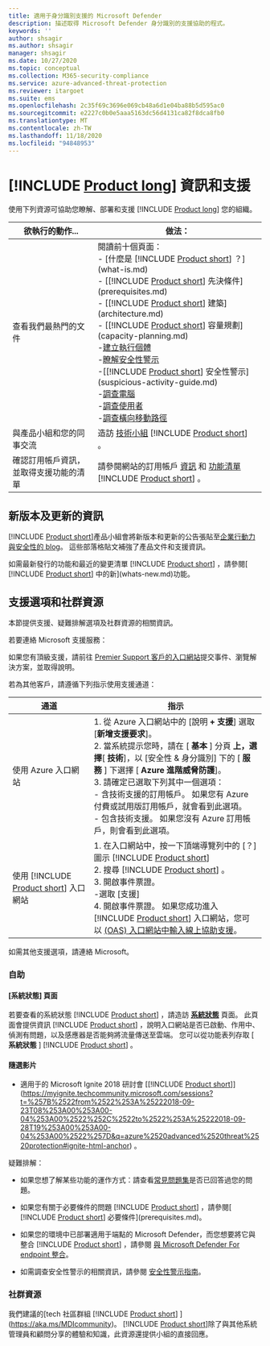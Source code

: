 ```yaml
---
title: 適用于身分識別支援的 Microsoft Defender
description: 描述取得 Microsoft Defender 身分識別的支援協助的程式。
keywords: ''
author: shsagir
ms.author: shsagir
manager: shsagir
ms.date: 10/27/2020
ms.topic: conceptual
ms.collection: M365-security-compliance
ms.service: azure-advanced-threat-protection
ms.reviewer: itargoet
ms.suite: ems
ms.openlocfilehash: 2c35f69c3696e069cb48a6d1e04ba88b5d595ac0
ms.sourcegitcommit: e2227c0b0e5aaa5163dc56d4131ca82f8dca8fb0
ms.translationtype: MT
ms.contentlocale: zh-TW
ms.lasthandoff: 11/18/2020
ms.locfileid: "94848953"
---
```

# <a name="product-long-information-and-support"></a>[!INCLUDE [Product long](includes/product-long.md)] 資訊和支援

使用下列資源可協助您瞭解、部署和支援 [!INCLUDE [Product long](includes/product-long.md)] 您的組織。

|欲執行的動作...|做法：|
|----|----|
|查看我們最熱門的文件|閱讀前十個頁面：<br>- [什麼是 [!INCLUDE [Product short](includes/product-short.md)] ？](what-is.md)<br>- [[!INCLUDE [Product short](includes/product-short.md)] 先決條件](prerequisites.md)<br>- [[!INCLUDE [Product short](includes/product-short.md)] 建築](architecture.md)<br>- [[!INCLUDE [Product short](includes/product-short.md)] 容量規劃](capacity-planning.md)<br>-[建立執行個體](install-step1.md)<br>-[瞭解安全性警示](understanding-security-alerts.md)<br>-[[!INCLUDE [Product short](includes/product-short.md)] 安全性警示](suspicious-activity-guide.md)<br>-[調查電腦](investigate-a-computer.md)<br>-[調查使用者](investigate-a-user.md)<br>-[調查橫向移動路徑](investigate-lateral-movement-path.md)
|與產品小組和您的同事交流|造訪 [技術小組](https://techcommunity.microsoft.com/t5/Azure-Advanced-Threat-Protection/bd-p/AzureAdvancedThreatProtection) [!INCLUDE [Product short](includes/product-short.md)] 。|
|確認訂用帳戶資訊，並取得支援功能的清單|請參閱網站的訂用帳戶 [資訊](https://www.microsoft.com/cloud-platform/azure-information-protection-pricing) 和 [功能清單](https://www.microsoft.com/cloud-platform/azure-information-protection-features) [!INCLUDE [Product short](includes/product-short.md)] 。|

## <a name="information-about-new-releases-and-updates"></a>新版本及更新的資訊

[!INCLUDE [Product short](includes/product-short.md)]產品小組會將新版本和更新的公告張貼至[企業行動力與安全性的 blog](https://cloudblogs.microsoft.com/enterprisemobility/author/microsoft-advanced-threat-analytics-team/)。 這些部落格貼文補強了產品文件和支援資訊。

如需最新發行的功能和最近的變更清單 [!INCLUDE [Product short](includes/product-short.md)] ，請參閱[ [!INCLUDE [Product short](includes/product-short.md)] 中的新](whats-new.md)功能。

## <a name="support-options-and-community-resources"></a>支援選項和社群資源

本節提供支援、疑難排解選項及社群資源的相關資訊。

若要連絡 Microsoft 支援服務：

如果您有頂級支援，請前往 [Premier Support 客戶的入口網站](https://premier.microsoft.com/)提交事件、瀏覽解決方案，並取得說明。

若為其他客戶，請遵循下列指示使用支援通道：

| 通道|指示|
|------|-----|
|使用 Azure 入口網站|1. 從 Azure 入口網站中的 [說明 **+ 支援**] 選取 [**新增支援要求**]。 <br>2. 當系統提示您時，請在 [ **基本** ] 分頁 **上，選擇**[ **技術**]，以 [安全性 & 身分識別] 下的 [ **服務** ] 下選擇 [ **Azure 進階威脅防護**]。 <br>3. 請確定已選取下列其中一個選項：<br>- 含技術支援的訂用帳戶。 如果您有 Azure 付費或試用版訂用帳戶，就會看到此選項。<br>- 包含技術支援。 如果您沒有 Azure 訂用帳戶，則會看到此選項。|
|使用 [!INCLUDE [Product short](includes/product-short.md)] 入口網站| 1. 在入口網站中，按一下頂端導覽列中的 [？] 圖示 [!INCLUDE [Product short](includes/product-short.md)]<br>2. 搜尋 [!INCLUDE [Product short](includes/product-short.md)] 。<br>3. 開啟事件票證。<br>-選取 [支援]<br>4. 開啟事件票證。 如果您成功進入 [!INCLUDE [Product short](includes/product-short.md)] 入口網站，您可以 [ (OAS) 入口網站中輸入線上協助支援](https://support.microsoft.com/assistedsupportproducts)。 |

如需其他支援選項，請連絡 Microsoft。

### <a name="self-help"></a>自助

#### <a name="system-status-page"></a>[系統狀態] 頁面

若要查看的系統狀態 [!INCLUDE [Product short](includes/product-short.md)] ，請造訪 [**系統狀態**](https://health.atp.azure.com/) 頁面。 此頁面會提供資訊 [!INCLUDE [Product short](includes/product-short.md)] ，說明入口網站是否已啟動、作用中、偵測有問題，以及感應器是否能夠將流量傳送至雲端。 您可以從功能表列存取 [ **系統狀態** ] [!INCLUDE [Product short](includes/product-short.md)] 。

#### <a name="on-demand-videos"></a>隨選影片

- 適用于的 Microsoft Ignite 2018 研討會 [[!INCLUDE [Product short](includes/product-short.md)]](https://myignite.techcommunity.microsoft.com/sessions?t=%257B%2522from%2522%253A%25222018-09-23T08%253A00%253A00-04%253A00%2522%252C%2522to%2522%253A%25222018-09-28T19%253A00%253A00-04%253A00%2522%257D&q=azure%2520advanced%2520threat%2520protection#ignite-html-anchor) 。

疑難排解：

- 如果您想了解某些功能的運作方式：請查看[常見問題集](technical-faq.md)是否已回答過您的問題。

- 如果您有關于必要條件的問題 [!INCLUDE [Product short](includes/product-short.md)] ，請參閱[ [!INCLUDE [Product short](includes/product-short.md)] 必要條件](prerequisites.md)。

- 如果您的環境中已部署適用于端點的 Microsoft Defender，而您想要將它與整合 [!INCLUDE [Product short](includes/product-short.md)] ，請參閱 [與 Microsoft Defender For endpoint 整合](integrate-mde.md)。

- 如需調查安全性警示的相關資訊，請參閱 [安全性警示指南](suspicious-activity-guide.md)。

### <a name="community-resources"></a>社群資源

我們建議的[tech 社區群組 [!INCLUDE [Product short](includes/product-short.md)] ](https://aka.ms/MDIcommunity)。 [!INCLUDE [Product short](includes/product-short.md)]除了與其他系統管理員和顧問分享的體驗和知識，此資源還提供小組的直接回應。
